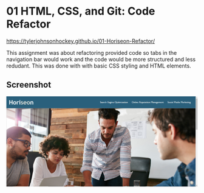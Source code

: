 # 01 HTML, CSS, and Git: Code Refactor

https://tylerjohnsonhockey.github.io/01-Horiseon-Refactor/

This assignment was about refactoring provided code so tabs in the navigation bar would work and the code would be more structured and less redudant. This was done with with basic CSS styling and HTML elements.

## Screenshot

![Horiseon Nev Bar](./Assets/01-screenshot.PNG)
